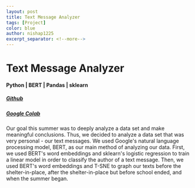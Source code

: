 ```yaml
---
layout: post
title: Text Message Analyzer
tags: [Project]
color: blue
author: nishap1225
excerpt_separator: <!--more-->
---
```


# Text Message Analyzer

#### Python | BERT | Pandas | sklearn

##### [Github](https://nishap1225.github.io/Text-Message-Analyzer/)
##### [Google Colab](https://colab.research.google.com/drive/199_uyqz7nc5aTBdIykGcwGMIYaGMsXDF?usp=sharing)

Our goal this summer was to deeply analyze a data set and make meaningful conclusions. Thus, we decided to analyze a data set that was very personal - our text messages. We used Google's natural language processing model, BERT, as our main method of analyzing our data. First, we used BERT's word embeddings and sklearn's logistic regression to train a linear model in order to classify the author of a text message. Then, we used BERT's word embeddings and T-SNE to graph our texts before the shelter-in-place, after the shelter-in-place but before school ended, and when the summer began.
